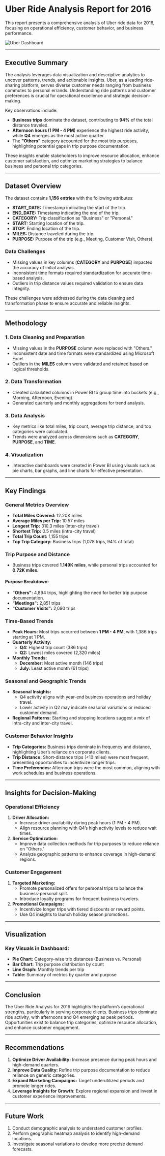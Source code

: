 
# Uber Ride Analysis Report for 2016

This report presents a comprehensive analysis of Uber ride data for 2016, focusing on operational efficiency, customer behavior, and business performance.

![Uber Dashboard](https://github.com/Olowookere-Abidemi/Uber-Ride-Analysis-Report-for-2016-/blob/main/Uber%20Dasboard.jpg)

---

## Executive Summary

The analysis leverages data visualization and descriptive analytics to uncover patterns, trends, and actionable insights. Uber, as a leading ride-sharing platform, serves diverse customer needs ranging from business commutes to personal errands. Understanding ride patterns and customer preferences is crucial for operational excellence and strategic decision-making.

Key observations include:
- **Business trips** dominate the dataset, contributing to **94%** of the total distance traveled.
- **Afternoon hours (1 PM - 4 PM)** experience the highest ride activity, while **Q4** emerges as the most active quarter.
- The **"Others"** category accounted for the most trip purposes, highlighting potential gaps in trip purpose documentation.

These insights enable stakeholders to improve resource allocation, enhance customer satisfaction, and optimize marketing strategies to balance business and personal trip categories.

---

## Dataset Overview

The dataset contains **1,156 entries** with the following attributes:

- **START_DATE:** Timestamp indicating the start of the trip.
- **END_DATE:** Timestamp indicating the end of the trip.
- **CATEGORY:** Trip classification as "Business" or "Personal."
- **START:** Starting location of the trip.
- **STOP:** Ending location of the trip.
- **MILES:** Distance traveled during the trip.
- **PURPOSE:** Purpose of the trip (e.g., Meeting, Customer Visit, Others).

### Data Challenges
- Missing values in key columns (**CATEGORY** and **PURPOSE**) impacted the accuracy of initial analysis.
- Inconsistent time formats required standardization for accurate time-based analysis.
- Outliers in trip distance values required validation to ensure data integrity.

These challenges were addressed during the data cleaning and transformation phase to ensure accurate and reliable insights.

---

## Methodology

### 1. Data Cleaning and Preparation
- Missing values in the **PURPOSE** column were replaced with "Others."
- Inconsistent date and time formats were standardized using Microsoft Excel.
- Outliers in the **MILES** column were validated and retained based on logical thresholds.

### 2. Data Transformation
- Created calculated columns in Power BI to group time into buckets (e.g., Morning, Afternoon, Evening).
- Generated quarterly and monthly aggregations for trend analysis.

### 3. Data Analysis
- Key metrics like total miles, trip count, average trip distance, and top categories were calculated.
- Trends were analyzed across dimensions such as **CATEGORY**, **PURPOSE**, and **TIME**.

### 4. Visualization
- Interactive dashboards were created in Power BI using visuals such as pie charts, bar graphs, and line charts for effective presentation.

---

## Key Findings

### General Metrics Overview
- **Total Miles Covered:** 12.20K miles
- **Average Miles per Trip:** 10.57 miles
- **Longest Trip:** 310.3 miles (inter-city travel)
- **Shortest Trip:** 0.5 miles (intra-city travel)
- **Total Trip Count:** 1,155 trips
- **Top Trip Category:** Business trips (1,078 trips, 94% of total)

### Trip Purpose and Distance
- Business trips covered **1.149K miles**, while personal trips accounted for **0.72K miles**.

#### Purpose Breakdown:
- **"Others":** 4,894 trips, highlighting the need for better trip purpose documentation.
- **"Meetings":** 2,851 trips
- **"Customer Visits":** 2,090 trips

### Time-Based Trends
- **Peak Hours:** Most trips occurred between **1 PM - 4 PM**, with 1,386 trips starting at 1 PM.
- **Quarterly Activity:** 
  - **Q4:** Highest trip count (386 trips)
  - **Q2:** Lowest miles covered (2,320 miles)
- **Monthly Trends:**
  - **December:** Most active month (146 trips)
  - **July:** Least active month (61 trips)

### Seasonal and Geographic Trends
- **Seasonal Insights:**
  - Q4 activity aligns with year-end business operations and holiday travel.
  - Lower activity in Q2 may indicate seasonal variations or reduced customer demand.
- **Regional Patterns:** Starting and stopping locations suggest a mix of intra-city and inter-city travel.

### Customer Behavior Insights
- **Trip Categories:** Business trips dominate in frequency and distance, highlighting Uber’s reliance on corporate clients.
- **Trip Distance:** Short-distance trips (<10 miles) were most frequent, presenting opportunities to incentivize longer trips.
- **Time Preferences:** Afternoon trips were the most common, aligning with work schedules and business operations.

---

## Insights for Decision-Making

### Operational Efficiency
1. **Driver Allocation:**
   - Increase driver availability during peak hours (1 PM - 4 PM).
   - Align resource planning with Q4’s high activity levels to reduce wait times.
2. **Service Optimization:**
   - Improve data collection methods for trip purposes to reduce reliance on "Others."
   - Analyze geographic patterns to enhance coverage in high-demand regions.

### Customer Engagement
1. **Targeted Marketing:**
   - Promote personalized offers for personal trips to balance the business-personal split.
   - Introduce loyalty programs for frequent business travelers.
2. **Promotional Campaigns:**
   - Incentivize longer trips with tiered discounts or reward points.
   - Use Q4 insights to launch holiday season promotions.

---

## Visualization

### Key Visuals in Dashboard:
- **Pie Chart:** Category-wise trip distances (Business vs. Personal)
- **Bar Chart:** Trip purpose distribution by count
- **Line Graph:** Monthly trends per trip
- **Table:** Summary of metrics by quarter and purpose

---

## Conclusion

The Uber Ride Analysis for 2016 highlights the platform’s operational strengths, particularly in serving corporate clients. Business trips dominate ride activity, with afternoons and Q4 emerging as peak periods. Opportunities exist to balance trip categories, optimize resource allocation, and enhance customer engagement.

---

## Recommendations

1. **Optimize Driver Availability:** Increase presence during peak hours and high-demand quarters.
2. **Improve Data Quality:** Refine trip purpose documentation to reduce reliance on generic categories.
3. **Expand Marketing Campaigns:** Target underutilized periods and promote longer rides.
4. **Leverage Insights for Growth:** Explore regional expansion and invest in customer experience improvements.

---

## Future Work

1. Conduct demographic analysis to understand customer profiles.
2. Perform geographic heatmap analysis to identify high-demand locations.
3. Investigate seasonal variations to develop more precise demand forecasts.
```
